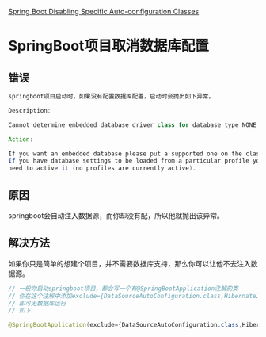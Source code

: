 [Spring Boot Disabling Specific Auto-configuration Classes](https://docs.spring.io/spring-boot/docs/current/reference/htmlsingle/#using.auto-configuration.disabling-specific)

# SpringBoot项目取消数据库配置

## 错误

```java
springboot项目启动时，如果没有配置数据库配置，启动时会抛出如下异常。

Description:

Cannot determine embedded database driver class for database type NONE

Action:

If you want an embedded database please put a supported one on the classpath.
If you have database settings to be loaded from a particular profile you may
need to active it (no profiles are currently active).
```

## 原因

springboot会自动注入数据源，而你却没有配，所以他就抛出该异常。

## 解决方法

如果你只是简单的想建个项目，并不需要数据库支持，那么你可以让他不去注入数据源。

```java
// 一般你启动springboot项目，都会写一个有@SpringBootApplication注解的类
// 你在这个注解中添加exclude={DataSourceAutoConfiguration.class,HibernateJpaAutoConfiguration.class}
// 即可无数据库运行
// 如下

@SpringBootApplication(exclude={DataSourceAutoConfiguration.class,HibernateJpaAutoConfiguration.class})
```

